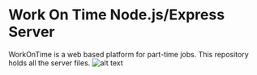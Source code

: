 # Work On Time Node.js/Express Server
WorkOnTime is a web based platform for part-time jobs. This repository holds all the server files.
![alt text](https://drive.google.com/open?id=0B5OKMJsYkVw4c043NjNtUTFVMXduTXRFMVpyRUpYLTZUYW5r)
